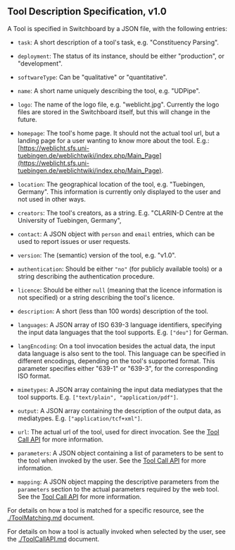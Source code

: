 Tool Description Specification, v1.0
-------------------------------------

A Tool is specified in Switchboard by a JSON file, with the following entries:

* `task`: A short description of a tool's task, e.g. "Constituency Parsing".

* `deployment`: The status of its instance, should be either "production", or "development".

* `softwareType`: Can be "qualitative" or "quantitative".

* `name`: A short name uniquely describing the tool, e.g. "UDPipe".

* `logo`: The name of the logo file, e.g. "weblicht.jpg". Currently the logo files are stored in the Switchboard itself, but this will change in the future.

* `homepage`: The tool's home page. It should not the actual tool url, but a landing page for a user wanting to know more about the tool. E.g.: [https://weblicht.sfs.uni-tuebingen.de/weblichtwiki/index.php/Main_Page](https://weblicht.sfs.uni-tuebingen.de/weblichtwiki/index.php/Main_Page).

* `location`: The geographical location of the tool, e.g. "Tuebingen, Germany". This information is currently only displayed to the user and not used in other ways.

* `creators`: The tool's creators, as a string. E.g. "CLARIN-D Centre at the University of Tuebingen, Germany",

* `contact`: A JSON object with `person` and `email` entries, which can be used to report issues or user requests.

* `version`: The (semantic) version of the tool, e.g. "v1.0".

* `authentication`: Should be either `"no"` (for publicly available tools) or a string describing the authentication procedure.

* `licence`: Should be either `null` (meaning that the licence information is not specified) or a string describing the tool's licence.

* `description`: A short (less than 100 words) description of the tool.

* `languages`: A JSON array of ISO 639-3 language identifiers, specifying the input data languages that the tool supports. E.g. `["deu"]` for German.

* `langEncoding`: On a tool invocation besides the actual data, the input data language is also sent to the tool. This language can be specified in different encodings, depending on the tool's supported format. This parameter specifies either "639-1" or "639-3", for the corresponding ISO format.

* `mimetypes`: A JSON array containing the input data mediatypes that the tool supports. E.g. `["text/plain", "application/pdf"]`.

* `output`: A JSON array containing the description of the output data, as mediatypes. E.g. `["application/tcf+xml"]`.

* `url`: The actual url of the tool, used for direct invocation. See the [Tool Call API](./ToolCallAPI.md) for more information.

* `parameters`: A JSON object containing a list of parameters to be sent to the tool when invoked by the user. See the [Tool Call API](./ToolCallAPI.md) for more information.

* `mapping`: A JSON object mapping the descriptive parameters from the `parameters` section to the actual parameters required by the web tool. See the [Tool Call API](./ToolCallAPI.md) for more information.


For details on how a tool is matched for a specific resource, see the [./ToolMatching.md](./ToolMatching.md) document.

For details on how a tool is actually invoked when selected by the user, see the [./ToolCallAPI.md](./ToolCallAPI.md) document.